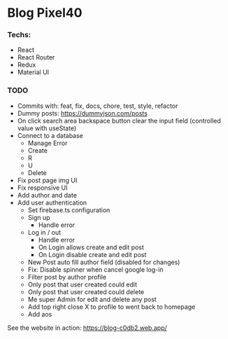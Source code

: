 # Blog Pixel40

### Techs:

- React
- React Router
- Redux
- Material UI

### TODO

- Commits with: feat, fix, docs, chore, test, style, refactor
- Dummy posts: https://dummyjson.com/posts
- On click search area backspace button clear the input field (controlled value with useState)
- Connect to a database
  - Manage Error
  - Create
  - R
  - U
  - Delete
- Fix post page img UI
- Fix responsive UI
- Add author and date
- Add user authentication
  - Set firebase.ts configuration
  - Sign up
    - Handle error
  - Log in / out
    - Handle error
    - On Login allows create and edit post
    - On Login disable create and edit post
  - New Post auto fill author field (disabled for changes)
  - Fix: Disable spinner when cancel google log-in
  - Filter post by author profile
  - Only post that user created could edit
  - Only post that user created could delete
  - Me super Admin for edit and delete any post
  - Add top right close X to profile to went back to homepage
  - Add aos

See the website in action: https://blog-c0db2.web.app/
